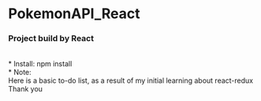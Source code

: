 # PokemonAPI_React
<h3>Project build by React</h3></br>
* Install: npm install <br>
* Note: </br>
Here is a basic to-do list, as a result of my initial learning about react-redux </br>
Thank you</br>


